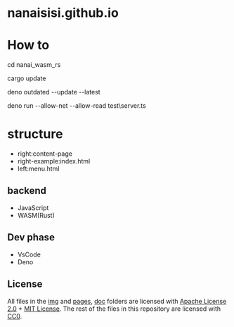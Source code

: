 # nanaisisi.github.io
# How to
cd nanai_wasm_rs

cargo update

deno outdated --update --latest

deno run --allow-net --allow-read test\server.ts

# structure

- right:content-page
- right-example:index.html
- left:menu.html

## backend

- JavaScript
- WASM(Rust)

## Dev phase

- VsCode
- Deno

## License

All files in the [img](./img) and [pages](./pages), [doc](./doc) folders are licensed with  [Apache License 2.0](./doc/LICENSE-APACHE) + [MIT License](./doc/LICENSE-MIT). The rest of the files in this repository are licensed with [CC0](./LICENSE).
